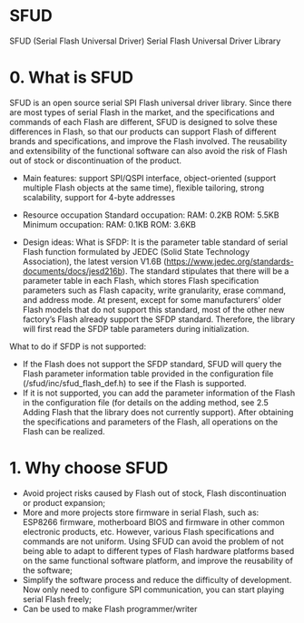 # SFUD
SFUD (Serial Flash Universal Driver) Serial Flash Universal Driver Library

# 0. What is SFUD

SFUD is an open source serial SPI Flash universal driver library. Since there are most types of serial Flash in the market, and the specifications and commands of each Flash are different, SFUD is designed to solve these differences in Flash, so that our products can support Flash of different brands and specifications, and improve the Flash involved. The reusability and extensibility of the functional software can also avoid the risk of Flash out of stock or discontinuation of the product.

- Main features: support SPI/QSPI interface, object-oriented (support multiple Flash objects at the same time), flexible tailoring, strong scalability, support for 4-byte addresses

- Resource occupation
Standard occupation: RAM: 0.2KB ROM: 5.5KB
Minimum occupation: RAM: 0.1KB ROM: 3.6KB

- Design ideas:
What is SFDP: It is the parameter table standard of serial Flash function formulated by JEDEC (Solid State Technology Association), the latest version V1.6B (https://www.jedec.org/standards-documents/docs/jesd216b). The standard stipulates that there will be a parameter table in each Flash, which stores Flash specification parameters such as Flash capacity, write granularity, erase command, and address mode. At present, except for some manufacturers’ older Flash models that do not support this standard, most of the other new factory’s Flash already support the SFDP standard. Therefore, the library will first read the SFDP table parameters during initialization.

What to do if SFDP is not supported:
- If the Flash does not support the SFDP standard, SFUD will query the Flash parameter information table provided in the configuration file (/sfud/inc/sfud_flash_def.h) to see if the Flash is supported.
- If it is not supported, you can add the parameter information of the Flash in the configuration file (for details on the adding method, see 2.5 Adding Flash that the library does not currently support). After obtaining the specifications and parameters of the Flash, all operations on the Flash can be realized.

# 1. Why choose SFUD

- Avoid project risks caused by Flash out of stock, Flash discontinuation or product expansion;
- More and more projects store firmware in serial Flash, such as: ESP8266 firmware, motherboard BIOS and firmware in other common electronic products, etc. However, various Flash specifications and commands are not uniform. Using SFUD can avoid the problem of not being able to adapt to different types of Flash hardware platforms based on the same functional software platform, and improve the reusability of the software;
- Simplify the software process and reduce the difficulty of development. Now only need to configure SPI communication, you can start playing serial Flash freely;
- Can be used to make Flash programmer/writer
